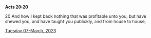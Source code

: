 **Acts 20:20**

20 And how I kept back nothing that was profitable unto you, but have shewed you, and have taught you publickly, and from house to house,

[Tuesday 07-March, 2023](https://t.me/s/daily_scripture)
